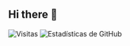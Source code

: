 ## Hi there 👋

![Visitas](https://komarev.com/ghpvc/?username=Edwin14459&label=Visitas&color=blue&style=for-the-badge)
![Estadísticas de GitHub](https://github-readme-stats.vercel.app/api?username=tuusuario&show_icons=true&theme=radical)





<!--
**Edwin14459/Edwin14459** is a ✨ _special_ ✨ repository because its `README.md` (this file) appears on your GitHub profile.

Here are some ideas to get you started:

- 🔭 I’m currently working on ...
- 🌱 I’m currently learning ...
- 👯 I’m looking to collaborate on ...
- 🤔 I’m looking for help with ...
- 💬 Ask me about ...
- 📫 How to reach me: ...
- 😄 Pronouns: ...
- ⚡ Fun fact: ...
-->
